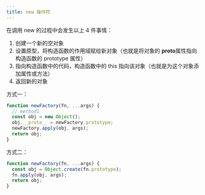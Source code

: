 ```yaml
---
title: new 操作符
---
```


在调用 new 的过程中会发生以上 4 件事情：

1. 创建一个新的空对象
2. 设置原型，将构造函数的作用域赋给新对象（也就是将对象的 **proto**属性指向构造函数的 prototype 属性）
3. 指向构造函数中的代码，构造函数中的 this 指向该对象（也就是为这个对象添加属性或方法）
4. 返回新的对象

方式一：

```js
function newFactory(fn, ...args) {
  // method1
  const obj = new Object();
  obj.__proto__ = newFactory.prototype;
  newFactory.apply(obj, args);
  return obj;
}
```

方式二：

```js
function newFactory(fn, ...args) {
  const obj = Object.create(fn.prototype);
  fn.apply(obj, args);
  return obj;
}
```
